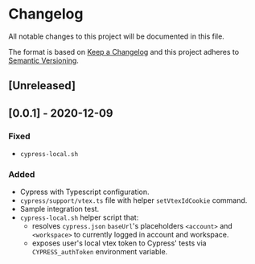 # Changelog

All notable changes to this project will be documented in this file.

The format is based on [Keep a Changelog](http://keepachangelog.com/en/1.0.0/)
and this project adheres to [Semantic Versioning](http://semver.org/spec/v2.0.0.html).

## [Unreleased]

## [0.0.1] - 2020-12-09
### Fixed
- `cypress-local.sh`

### Added
- Cypress with Typescript configuration.
- `cypress/support/vtex.ts` file with helper `setVtexIdCookie` command.
- Sample integration test.
- `cypress-local.sh` helper script that:
  - resolves `cypress.json` `baseUrl`'s placeholders `<account>` and `<workspace>` to currently logged in account and workspace.
  - exposes user's local vtex token to Cypress' tests via `CYPRESS_authToken` environment variable.
